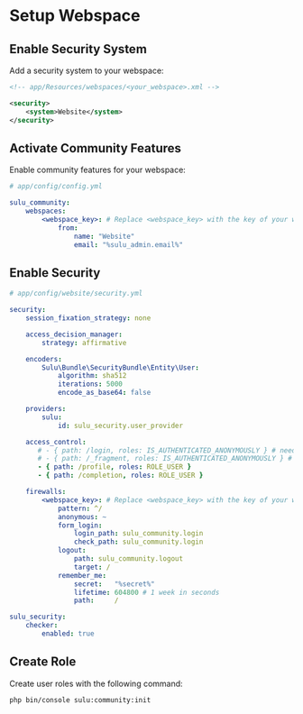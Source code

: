 # Setup Webspace

## Enable Security System

Add a security system to your webspace:

```xml
<!-- app/Resources/webspaces/<your_webspace>.xml -->

<security>
    <system>Website</system>
</security>
```

## Activate Community Features

Enable community features for your webspace:

```yml
# app/config/config.yml

sulu_community:
    webspaces:
        <webspace_key>: # Replace <webspace_key> with the key of your webspace
            from:
                name: "Website"
                email: "%sulu_admin.email%"
```

## Enable Security

```yml 
# app/config/website/security.yml

security:
    session_fixation_strategy: none

    access_decision_manager:
        strategy: affirmative

    encoders:
        Sulu\Bundle\SecurityBundle\Entity\User:
            algorithm: sha512
            iterations: 5000
            encode_as_base64: false

    providers:
        sulu:
            id: sulu_security.user_provider

    access_control:
       # - { path: /login, roles: IS_AUTHENTICATED_ANONYMOUSLY } # needed when firewall on ^/ is used
       # - { path: /_fragment, roles: IS_AUTHENTICATED_ANONYMOUSLY } # needed when firewall on ^/ is used
       - { path: /profile, roles: ROLE_USER }
       - { path: /completion, roles: ROLE_USER }

    firewalls:
        <webspace_key>: # Replace <webspace_key> with the key of your webspace
            pattern: ^/
            anonymous: ~
            form_login:
                login_path: sulu_community.login
                check_path: sulu_community.login
            logout:
                path: sulu_community.logout
                target: /
            remember_me:
                secret:   "%secret%"
                lifetime: 604800 # 1 week in seconds
                path:     /

sulu_security:
    checker:
        enabled: true
```

## Create Role

Create user roles with the following command:

```bash
php bin/console sulu:community:init
```

